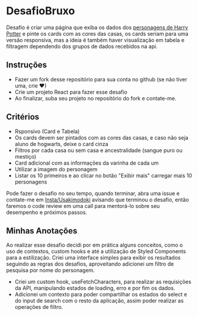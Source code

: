 # DesafioBruxo


Desafio é criar uma página que exiba os dados dos [personagens de Harry Potter](https://hp-api.onrender.com/api/characters) e pinte os cards com as cores das casas, os cards seriam para uma versão responsiva, mas a ideia é também haver visualização em tabela e filtragem dependendo dos grupos de dados recebidos na api.

## Instruções

- Fazer um fork desse repositório para sua conta no github (se não tiver uma, crie  ❤)
- Crie um projeto React para fazer esse desafio
- Ao finalizar, suba seu projeto no repositório do fork e contate-me.

## Critérios

- Rsponsivo (Card e Tabela)
- Os cards devem ser pintados com as cores das casas, e caso não seja aluno de hogwarts, deixe o card cinza
- Filtros por cada casa ou sem casa e ancestralidade (sangue puro ou mestiço)
- Card adicional com as informações da varinha de cada um
- Utilizar a imagem do personagem
- Listar os 10 primeiros e ao clicar no botão "Exibir mais" carregar mais 10 personagens

Pode fazer o desafio no seu tempo, quando terminar, abra uma issue e contate-me em [Insta/Usakimodoki](https://www.instagram.com/usakimodoki/?hl=pt-br) avisando que terminou o desafio, então faremos o code review em uma call para mentorá-lo sobre seu desempenho e próximos passos.

## Minhas Anotações

Ao realizar esse desafio decidi por em prática alguns conceitos, como o uso de contextos, custom hooks e até a utilização de Styled Components para a estilização. Criei uma interface simples para exibir os resultados seguindo as regras dos desafios, aproveitando adicionei um filtro de pesquisa por nome do personagem.

- Criei um custom hook, useFetchCharacters, para realizar as requisições da API, manipulando estados de loading, erro e por fim os dados.
- Adicionei um contexto para poder compartilhar os estados do select e do input de search com o resto da aplicação, assim poder realizar as operações de filtro.
